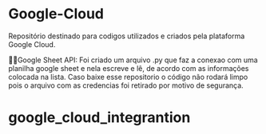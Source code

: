 # Google-Cloud

Repositório destinado para codigos utilizados e criados pela plataforma Google Cloud.
  
  👩‍💻Google Sheet API: 
  Foi criado um arquivo .py que faz a conexao com uma planilha google sheet e nela escreve e lê, de acordo com as informações colocada na lista. Caso baixe esse           repositorio o código não rodará limpo pois o arquivo com as credencias foi retirado por motivo de segurança.
# google_cloud_integrantion
